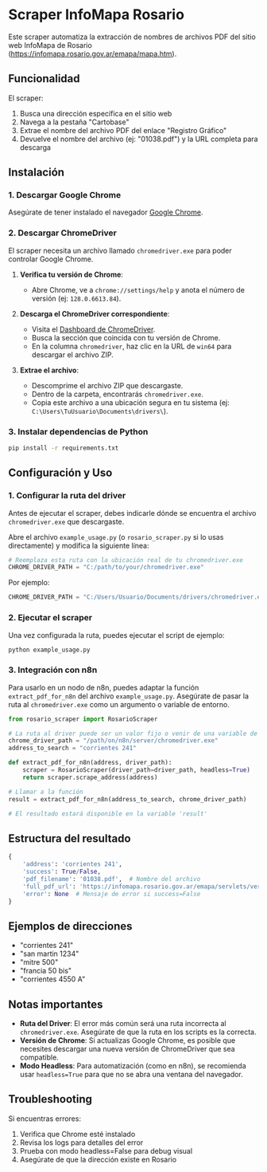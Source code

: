 # Scraper InfoMapa Rosario

Este scraper automatiza la extracción de nombres de archivos PDF del sitio web InfoMapa de Rosario (https://infomapa.rosario.gov.ar/emapa/mapa.htm).

## Funcionalidad

El scraper:
1. Busca una dirección específica en el sitio web
2. Navega a la pestaña "Cartobase" 
3. Extrae el nombre del archivo PDF del enlace "Registro Gráfico"
4. Devuelve el nombre del archivo (ej: "01038.pdf") y la URL completa para descarga

## Instalación

### 1. Descargar Google Chrome

Asegúrate de tener instalado el navegador [Google Chrome](https://www.google.com/chrome/).

### 2. Descargar ChromeDriver

El scraper necesita un archivo llamado `chromedriver.exe` para poder controlar Google Chrome.

1.  **Verifica tu versión de Chrome**:
    *   Abre Chrome, ve a `chrome://settings/help` y anota el número de versión (ej: `128.0.6613.84`).

2.  **Descarga el ChromeDriver correspondiente**:
    *   Visita el [Dashboard de ChromeDriver](https://googlechromelabs.github.io/chrome-for-testing/).
    *   Busca la sección que coincida con tu versión de Chrome.
    *   En la columna `chromedriver`, haz clic en la URL de `win64` para descargar el archivo ZIP.

3.  **Extrae el archivo**:
    *   Descomprime el archivo ZIP que descargaste.
    *   Dentro de la carpeta, encontrarás `chromedriver.exe`.
    *   Copia este archivo a una ubicación segura en tu sistema (ej: `C:\Users\TuUsuario\Documents\drivers\`).

### 3. Instalar dependencias de Python

```bash
pip install -r requirements.txt
```

## Configuración y Uso

### 1. Configurar la ruta del driver

Antes de ejecutar el scraper, debes indicarle dónde se encuentra el archivo `chromedriver.exe` que descargaste.

Abre el archivo `example_usage.py` (o `rosario_scraper.py` si lo usas directamente) y modifica la siguiente línea:

```python
# Reemplaza esta ruta con la ubicación real de tu chromedriver.exe
CHROME_DRIVER_PATH = "C:/path/to/your/chromedriver.exe"
```

Por ejemplo:

```python
CHROME_DRIVER_PATH = "C:/Users/Usuario/Documents/drivers/chromedriver.exe"
```

### 2. Ejecutar el scraper

Una vez configurada la ruta, puedes ejecutar el script de ejemplo:

```bash
python example_usage.py
```

### 3. Integración con n8n

Para usarlo en un nodo de n8n, puedes adaptar la función `extract_pdf_for_n8n` del archivo `example_usage.py`. Asegúrate de pasar la ruta al `chromedriver.exe` como un argumento o variable de entorno.

```python
from rosario_scraper import RosarioScraper

# La ruta al driver puede ser un valor fijo o venir de una variable de n8n
chrome_driver_path = "/path/on/n8n/server/chromedriver.exe"
address_to_search = "corrientes 241"

def extract_pdf_for_n8n(address, driver_path):
    scraper = RosarioScraper(driver_path=driver_path, headless=True)
    return scraper.scrape_address(address)

# Llamar a la función
result = extract_pdf_for_n8n(address_to_search, chrome_driver_path)

# El resultado estará disponible en la variable 'result'
```

## Estructura del resultado

```python
{
    'address': 'corrientes 241',
    'success': True/False,
    'pdf_filename': '01038.pdf',  # Nombre del archivo
    'full_pdf_url': 'https://infomapa.rosario.gov.ar/emapa/servlets/verArchivo?path=manzanas/01038.pdf',
    'error': None  # Mensaje de error si success=False
}
```

## Ejemplos de direcciones

- "corrientes 241"
- "san martin 1234" 
- "mitre 500"
- "francia 50 bis"
- "corrientes 4550 A"

## Notas importantes

- **Ruta del Driver**: El error más común será una ruta incorrecta al `chromedriver.exe`. Asegúrate de que la ruta en los scripts es la correcta.
- **Versión de Chrome**: Si actualizas Google Chrome, es posible que necesites descargar una nueva versión de ChromeDriver que sea compatible.
- **Modo Headless**: Para automatización (como en n8n), se recomienda usar `headless=True` para que no se abra una ventana del navegador.

## Troubleshooting

Si encuentras errores:
1. Verifica que Chrome esté instalado
2. Revisa los logs para detalles del error
3. Prueba con modo headless=False para debug visual
4. Asegúrate de que la dirección existe en Rosario
